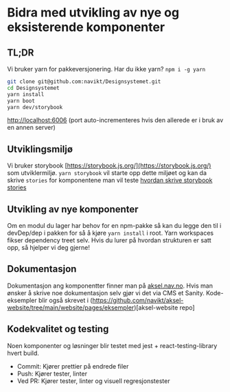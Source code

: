 # Bidra med utvikling av nye og eksisterende komponenter

## TL;DR

Vi bruker yarn for pakkeversjonering. Har du ikke yarn? `npm i -g yarn`

```sh
git clone git@github.com:navikt/Designsystemet.git
cd Designsystemet
yarn install
yarn boot
yarn dev/storybook
```

[http://localhost:6006](http://localhost:6006) (port auto-incrementeres hvis den allerede er i bruk av en annen server)

## Utviklingsmiljø

Vi bruker storybook [https://storybook.js.org/](https://storybook.js.org/) som utviklermiljø.
`yarn storybook` vil starte opp dette miljøet og kan da skrive `stories` for komponentene man vil teste [hvordan skrive storybook stories](https://storybook.js.org/docs/react/writing-stories/introduction)

## Utvikling av nye komponenter

Om en modul du lager har behov for en npm-pakke så kan du legge den til i devDep/dep i pakken for så å kjøre `yarn install` i root. Yarn workspaces fikser dependency treet selv. Hvis du lurer på hvordan strukturen er satt opp, så hjelper vi deg gjerne!

## Dokumentasjon

Dokumentasjon ang komponentter finner man på [aksel.nav.no](https://design.nav.no/). Hvis man ønsker å skrive noe dokumentasjon selv gjør vi det via CMS et Sanity. Kode-eksempler blir også skrevet i (https://github.com/navikt/aksel-website/tree/main/website/pages/eksempler)[aksel-website repo]

## Kodekvalitet og testing

Noen komponenter og løsninger blir testet med jest + react-testing-library hvert build.

- Commit: Kjører prettier på endrede filer
- Push: Kjører tester, linter
- Ved PR: Kjører tester, linter og visuell regresjonstester

